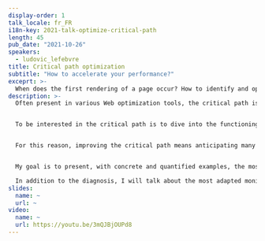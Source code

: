```yaml
---
display-order: 1
talk_locale: fr_FR
i18n-key: 2021-talk-optimize-critical-path
length: 45
pub_date: "2021-10-26"
speakers:
  - ludovic_lefebvre
title: Critical path optimization
subtitle: "How to accelerate your performance?"
exceprt: >-
  When does the first rendering of a page occur? How to identify and optimize blockages? How to anticipate rendering problems? Examples, techniques and tools to better master the critical path.
description: >-
  Often present in various Web optimization tools, the critical path is a concept that is poorly understood or ignored. When does the first rendering of a page occur? How to identify and optimize blockages? These are the questions I want to answer.


  To be interested in the critical path is to dive into the functioning of browsers and the construction of the HTML page. To optimize it is to know very different techniques of layout and prioritization on the resources essential to the display of the first pixel. The critical path is the bottleneck of the application.


  For this reason, improving the critical path means anticipating many performance problems (FP, LCP, Speed index, FID).


  My goal is to present, with concrete and quantified examples, the most efficient techniques I could experiment to reduce the number and size of critical resources: caching policies, js and css minification and prioritization, font management... 

  In addition to the diagnosis, I will talk about the most adapted monitoring tools available on the market.
slides:
  name: ~
  url: ~
video:
  name: ~
  url: https://youtu.be/3mQJBjOUPd8
---
```

